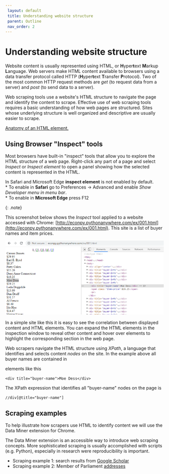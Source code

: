 ```yaml
---
 layout: default
 title: Understanding website structure
 parent: Outline
 nav_order: 2
---
```

# Understanding website structure

Website content is usually represented using HTML, or **H**yper**t**ext **M**arkup **L**anguage. Web servers make HTML content available to browsers using a data transfer protocol called HTTP (**H**yper**t**ext **T**ransfer **P**rotocol). Two of the most common HTTP request methods are *get* (to request data from a server) and *post* (to send data to a server).

Web scraping tools use a website's HTML structure to navigate the page and identify the content to scrape. Effective use of web scraping tools requires a basic understanding of how web pages are structured. Sites whose underlying structure is well organized and descriptive are usually easier to scrape.

<a href="https://developer.mozilla.org/en-US/docs/Learn/Getting_started_with_the_web/HTML_basics">Anatomy of an HTML element.</a>


## Using Browser "Inspect" tools

Most browsers have built-in "inspect" tools that allow you to explore the HTML structure of a web page. Right-click any part of a page and select *Inspect* or *Inspect element* to open a panel showing how the selected content is represented in the HTML.

<p>In Safari and Microsoft Edge <strong>inspect element</strong> is not enabled by default.<br>* To enable in <strong>Safari</strong> go to Preferences -> Advanced and enable <i>Show Developer menu in menu bar</i>. <br> * To enable in <strong>Microsoft Edge</strong> press F12</p>
{: .note}

This screenshot below shows the *Inspect* tool applied to a website accessed with Chrome: [http://econpy.pythonanywhere.com/ex/001.html](http://econpy.pythonanywhere.com/ex/001.html). This site is a list of buyer names and item prices.

![Inspect tool example](media/inspect_tool.png)

In a simple site like this it is easy to see the correlation between displayed content and HTML elements. You can expand the HTML elements in the inspection window to reveal other content and hover over elements to highlight the corresponding section in the web page.

Web scrapers navigate the HTML structure using *XPath*, a language that identifies and selects content *nodes* on the site. In the example above all buyer names are contained in <div> elements like this

```
<div title="buyer-name">Moe Dess</div>
```

The XPath expression that identifies all "buyer-name" nodes on the page is

```
//div[@title="buyer-name"]
```


## Scraping examples

To help illustrate how scrapers use HTML to identify content we will use the Data Miner extension for Chrome.

The Data Miner extension is an accessible way to introduce web scraping concepts. More sophisticated scraping is usually accomplished with scripts (e.g. Python), especially in research were reproducibility is important.

- Scraping example 1: search results from [Google Scholar](https://scholar.google.com)
- Scraping example 2: Member of Parliament [addresses](https://www.ourcommons.ca/Members/en/search)
